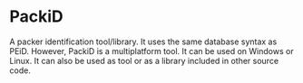 # PackiD
A packer identification tool/library.
It uses the same database syntax as PEiD. However, PackiD is a multiplatform tool. It can be used on Windows or Linux. It can also be used as tool or as a library included in other source code. 
